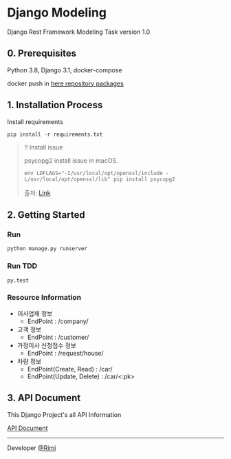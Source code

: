 # Django Modeling
Django Rest Framework Modeling Task
version 1.0
## 0. Prerequisites
Python 3.8, Django 3.1, docker-compose 

docker push in [here repository packages](https://github.com/rimi-dev/modeling/packages)
## 1. Installation Process
Install requirements
```shell script
pip install -r requirements.txt
```
>:bangbang: Install issue
>
>psycopg2 install issue in macOS.
>```shell script
>env LDFLAGS="-I/usr/local/opt/openssl/include -L/usr/local/opt/openssl/lib" pip install psycopg2
>```
>출처: [Link](https://stackoverflow.com/a/39244687)
## 2. Getting Started
### Run
```shell script
python manage.py runserver
```

### Run TDD
```shell script
py.test
```
### Resource Information
- 이사업체 정보
    - EndPoint : /company/
- 고객 정보
    - EndPoint : /customer/
- 가정이사 신청접수 정보
    - EndPoint : /request/house/
- 차량 정보 
    - EndPoint(Create, Read) : /car/
    - EndPoint(Update, Delete) : /car/<:pk>

## 3. API Document
This Django Project's all API Information

[API Document](https://web.postman.co/collections/10715220-64b21381-6b7c-4cdb-8d0a-ae076c9eb90c?version=latest&workspace=c42daf6d-5c3c-4ba2-865f-8b1c8007a65f)

***
Developer [@Rimi](https://github.com/rimi-dev)